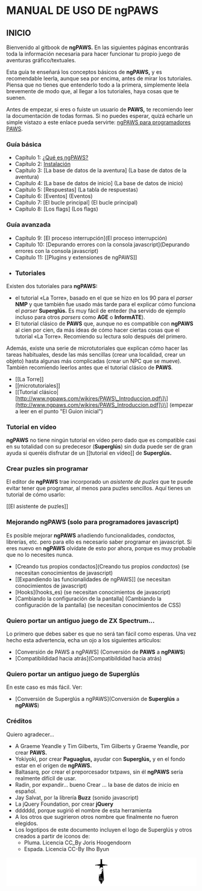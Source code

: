 # MANUAL DE USO DE ngPAWS

## INICIO

Bienvenido al gitbook de **ngPAWS.** En las siguientes páginas encontrarás toda la información necesaria para hacer funcionar tu propio juego de aventuras gráfico/textuales.

Esta guía te enseñará los conceptos básicos de **ngPAWS,** y es recomendable leerla, aunque sea por encima, antes de mirar los tutoriales. Piensa que no tienes que entenderlo todo a la primera, simplemente léela brevemente de modo que, al llegar a los tutoriales, haya cosas que te suenen.

Antes de empezar, si eres o fuiste un usuario de **PAWS,** te recomiendo leer la documentación de todas formas. Si no puedes esperar, quizá echarle un simple vistazo a este enlace pueda servirte: [ngPAWS para programadores PAWS](/ngpaws-para-programadores-paws.md).

### Guía básica

* Capítulo 1: [¿Qué es ngPAWS?](Introducción)
* Capítulo 2: [Instalación](/instalacion.md)
* Capítulo 3: \[La base de datos de la aventura\] \(La base de datos de la aventura\)
* Capítulo 4: \[La base de datos de inicio\] \(La base de datos de inicio\)
* Capítulo 5: \[Respuestas\] \(La tabla de respuestas\)
* Capítulo 6: \[Eventos\] \(Eventos\)
* Capítulo 7: \[El bucle principal\] \(El bucle principal\)
* Capítulo 8: \[Los flags\] \(Los flags\)

### Guía avanzada

* Capítulo 9: \[El proceso interrupción\]\(El proceso interrupción\)
* Capítulo 10: \[Depurando errores con la consola javascript\]\(Depurando errores con la consola javascript\)
* Capítulo 11: \[\[Plugins y extensiones de ngPAWS\]\]
* ### Tutoriales

Existen dos tutoriales para **ngPAWS:**

* el tutorial «La Torre», basado en el que se hizo en los 90 para el _parser_ **NMP** y que también fue usado más tarde para el explicar cómo funciona el _parser_ **Superglús.** Es muy fácil de enteder \(ha servido de ejemplo incluso para otros _parsers_ como **AGE** o **InformATE**\).
* El tutorial clásico de **PAWS** que, aunque no es compatible con **ngPAWS** al cien por cien, da más ideas de cómo hacer ciertas cosas que el tutorial «La Torre». Recomiendo su lectura solo después del primero.

Además, existe una serie de microtutoriales que explican cómo hacer las tareas habituales, desde las más sencillas \(crear una localidad, crear un objeto\) hasta algunas más complicadas \(crear un NPC que se mueve\). También recomiendo leerlos antes que el tutorial clásico de **PAWS**.

* \[\[La Torre\]\]
* \[\[microtutoriales\]\]
* \[\[Tutorial clásico\|[http://www.ngpaws.com/wikires/PAWS\_Introduccion.pdf\]\](http://www.ngpaws.com/wikires/PAWS_Introduccion.pdf]\)\] \(empezar a leer en el punto "El Guion inicial"\)

### Tutorial en vídeo

**ngPAWS** no tiene ningún tutorial en vídeo pero dado que es compatible casi en su totalidad con su predecesor \(**Superglús**\) sin duda puede ser de gran ayuda si queréis disfrutar de un \[\[tutorial en vídeo\]\] de **Superglús.**

### Crear puzles sin programar

El editor de **ngPAWS** trae incorporado un _asistente de puzles_ que te puede evitar tener que programar, al menos para puzles sencillos. Aquí tienes un tutorial de cómo usarlo:

\[\[El asistente de puzles\]\]

### Mejorando **ngPAWS** \(solo para programadores javascript\)

Es posible mejorar **ngPAWS** añadiendo funcionalidades, _condactos,_ librerías, etc. pero para ello es necesario saber programar en javascript. Si eres nuevo en **ngPAWS** olvídate de esto por ahora, porque es muy probable que no lo necesites nunca.

* \[Creando tus propios condactos\]\(Creando tus propios _condactos_\) \(se necesitan conocimientos de javascript\)
* \[\[Expandiendo las funcionalidades de ngPAWS\]\] \(se necesitan conocimientos de javascript\)
* \[Hooks\]\(hooks\_es\) \(se necesitan conocimientos de javascript\)
* \[Cambiando la configuración de la pantalla\] \(Cambiando la configuración de la pantalla\) \(se necesitan conocimientos de CSS\)

### Quiero portar un antiguo juego de ZX Spectrum...

Lo primero que debes saber es que no será tan fácil como esperas. Una vez hecho esta advertencia, echa un ojo a los siguientes artículos:

* \[Conversión de PAWS a ngPAWS\] \(Conversión de **PAWS** a **ngPAWS**\)
* \[Compatibildidad hacia atrás\]\(Compatibildidad hacia atrás\)

### Quiero portar un antiguo juego de Superglús

En este caso es más fácil. Ver:

* \[Conversión de Superglús a ngPAWS\]\(Conversión de **Superglús** a **ngPAWS**\)

### Créditos

Quiero agradecer...

* A Graeme Yeandle y Tim Gilberts, Tim Gilberts y Graeme Yeandle, por crear **PAWS.**
* Yokiyoki, por crear **Paguaglus,** ayudar con **Superglús,** y en el fondo estar en el origen de **ngPAWS.**
* Baltasarq, por crear el preporcesador txtpaws, sin él **ngPAWS** sería realmente difícil de usar.
* Radin, por expandir... bueno Crear ... la base de datos de inicio en español.
* Jay Salvat, por la librería **Buzz** \(sonido javascript\)
* La jQuery Foundation, por crear **jQuery**
* dddddd, porque sugirió el nombre de esta herramienta
* A los otros que sugirieron otros nombre que finalmente no fueron elegidos.
* Los logotipos de este documento incluyen el logo de Superglús y otros creados a partir de iconos de:
  * Pluma. Licencia CC\_By Joris Hoogendoorn
  * Espada. Licencia CC-By Ilho Byun



![](/assets/logo-header.svg)

